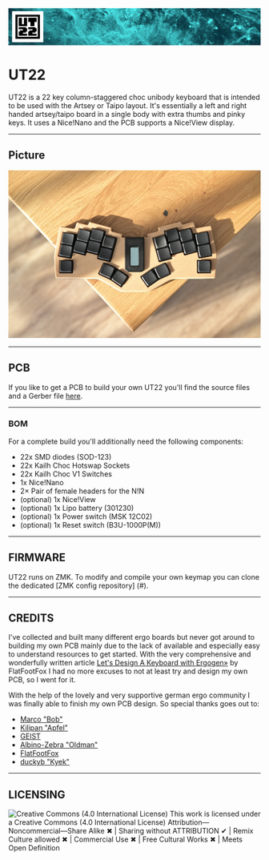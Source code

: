 <picture align="center">
  <img alt="UT22 Render" src="/images/UT22-Banner.png">
</picture>

<h1 align="left">UT22</h1>

UT22 is a 22 key column-staggered choc unibody keyboard that is intended to be used with the Artsey or Taipo layout. It's essentially a left and right handed artsey/taipo board in a single body with extra thumbs and pinky keys. It uses a Nice!Nano and the PCB supports a Nice!View display. 

***

## Picture

![TOTEM layout](/images/UT22-Picture.jpg)

***

## PCB

If you like to get a PCB to build your own UT22 you'll find the source files and a Gerber file [here](/PCB/).

***

### BOM

For a complete build you'll additionally need the following components:
- 22x SMD diodes (SOD-123)
- 22x Kailh Choc Hotswap Sockets
- 22x Kailh Choc V1 Switches
- 1x Nice!Nano
- 2× Pair of female headers for the N!N
- (optional) 1x Nice!View
- (optional) 1x Lipo battery (301230)
- (optional) 1x Power switch (MSK 12C02)
- (optional) 1x Reset switch (B3U-1000P(M))

***

## FIRMWARE

UT22 runs on ZMK. To modify and compile your own keymap you can clone the dedicated [ZMK config repository] (#).

***

## CREDITS

I've collected and built many different ergo boards but never got around to building my own PCB mainly due to the lack of available and especially easy to understand resources to get started. With the very comprehensive and wonderfully written article [Let's Design A Keyboard with Ergogen»](https://flatfootfox.com/ergogen-introduction/) by FlatFootFox I had no more excuses to not at least try and design my own PCB, so I went for it.

With the help of the lovely and very supportive german ergo community I was finally able to finish my own PCB design. So special thanks goes out to:

- [Marco "Bob"](https://github.com/GroooveBob)
- [Kilipan "Apfel"](https://github.com/kilipan)
- [GEIST](https://github.com/GEIGEIGEIST)
- [Albino-Zebra "Oldman"](https://github.com/Albino-Zebra/)
- [FlatFootFox](https://twitter.com/flatfootfox)
- [duckyb "Kyek"](https://github.com/duckyb)

***

## LICENSING
<picture align="left">
  <img alt="Creative Commons (4.0 International License)" src="https://licensebuttons.net/l/by-nc-sa/4.0/88x31.png">
</picture>
This work is licensed under a
Creative Commons (4.0 International License)
Attribution—Noncommercial—Share Alike
✖ | Sharing without ATTRIBUTION
✔ | Remix Culture allowed
✖ | Commercial Use
✖ | Free Cultural Works
✖ | Meets Open Definition 